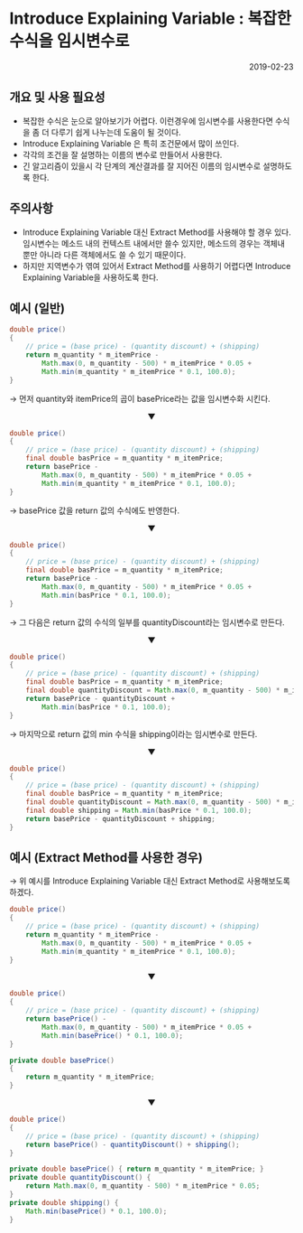 # Introduce Explaining Variable : 복잡한 수식을 임시변수로

<p align="right">2019-02-23</p>



## 개요 및 사용 필요성

* 복잡한 수식은 눈으로 알아보기가 어렵다. 이런경우에 임시변수를 사용한다면 수식을 좀 더 다루기 쉽게 나누는데 도움이 될 것이다.
* Introduce Explaining Variable 은 특히 조건문에서 많이 쓰인다.
* 각각의 조건을 잘 설명하는 이름의 변수로 만들어서 사용한다.
* 긴 알고리즘이 있을시 각 단계의 계산결과를 잘 지어진 이름의 임시변수로 설명하도록 한다.



## 주의사항

* Introduce Explaining Variable 대신 Extract Method를 사용해야 할 경우 있다. 임시변수는 메소드 내의 컨텍스트 내에서만 쓸수 있지만, 메소드의 경우는 객체내 뿐만 아니라 다른 객체에서도 쓸 수 있기 때문이다.
* 하지만 지역변수가 엮여 있어서 Extract Method를 사용하기 어렵다면 Introduce Explaining Variable을 사용하도록 한다.



## 예시 (일반)

```java
double price()
{
    // price = (base price) - (quantity discount) + (shipping)
    return m_quantity * m_itemPrice -
        Math.max(0, m_quantity - 500) * m_itemPrice * 0.05 +
        Math.min(m_quantity * m_itemPrice * 0.1, 100.0);
}
```

→ 먼저 quantity와 itemPrice의 곱이 basePrice라는 값을 임시변수화 시킨다.

<p align="center">▼</p>

```java
double price()
{
    // price = (base price) - (quantity discount) + (shipping)
    final double basPrice = m_quantity * m_itemPrice;
    return basePrice -
        Math.max(0, m_quantity - 500) * m_itemPrice * 0.05 +
        Math.min(m_quantity * m_itemPrice * 0.1, 100.0);
}
```

→ basePrice 값을 return 값의 수식에도 반영한다.

<p align="center">▼</p>

```java
double price()
{
    // price = (base price) - (quantity discount) + (shipping)
    final double basPrice = m_quantity * m_itemPrice;
    return basePrice -
        Math.max(0, m_quantity - 500) * m_itemPrice * 0.05 +
        Math.min(basPrice * 0.1, 100.0);
}
```

→ 그 다음은 return 값의 수식의 일부를 quantityDiscount라는 임시변수로 만든다.

<p align="center">▼</p>

```java
double price()
{
    // price = (base price) - (quantity discount) + (shipping)
    final double basPrice = m_quantity * m_itemPrice;
    final double quantityDiscount = Math.max(0, m_quantity - 500) * m_itemPrice * 0.05;
    return basePrice - quantityDiscount +
        Math.min(basPrice * 0.1, 100.0);
}
```

→ 마지막으로 return 값의 min 수식을 shipping이라는 임시변수로 만든다.

<p align="center">▼</p>

```java
double price()
{
    // price = (base price) - (quantity discount) + (shipping)
    final double basPrice = m_quantity * m_itemPrice;
    final double quantityDiscount = Math.max(0, m_quantity - 500) * m_itemPrice * 0.05;
    final double shipping = Math.min(basPrice * 0.1, 100.0);
    return basePrice - quantityDiscount + shipping;
}
```



## 예시 (Extract Method를 사용한 경우)

→ 위 예시를 Introduce Explaining Variable 대신 Extract Method로 사용해보도록 하겠다.

```java
double price()
{
    // price = (base price) - (quantity discount) + (shipping)
    return m_quantity * m_itemPrice -
        Math.max(0, m_quantity - 500) * m_itemPrice * 0.05 +
        Math.min(m_quantity * m_itemPrice * 0.1, 100.0);
}
```

<p align="center">▼</p>

```java
double price()
{
    // price = (base price) - (quantity discount) + (shipping)
    return basePrice() -
        Math.max(0, m_quantity - 500) * m_itemPrice * 0.05 +
        Math.min(basePrice() * 0.1, 100.0);
}

private double basePrice()
{
    return m_quantity * m_itemPrice;
}
```

<p align="center">▼</p>

```java
double price()
{
    // price = (base price) - (quantity discount) + (shipping)
    return basePrice() - quantityDiscount() + shipping();
}

private double basePrice() { return m_quantity * m_itemPrice; }
private double quantityDiscount() { 
    return Math.max(0, m_quantity - 500) * m_itemPrice * 0.05;
}
private double shipping() {
    Math.min(basePrice() * 0.1, 100.0);
}
```

